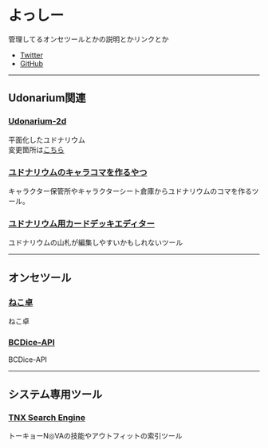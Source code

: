 # よっしー
管理してるオンセツールとかの説明とかリンクとか
- [Twitter](https://twitter.com/trpg_yoshi)
- [GitHub](https://github.com/blhsrwznrghfzpr)

---

## Udonarium関連
### [Udonarium-2d](https://udonarium2d.netlify.app)
平面化したユドナリウム  
変更箇所は[こちら](https://gist.github.com/blhsrwznrghfzpr/68750e46fd74867d9854e06e3cc6b3e0)

### [ユドナリウムのキャラコマを作るやつ](https://udontools.netlify.app/#/charazip)
キャラクター保管所やキャラクターシート倉庫からユドナリウムのコマを作るツール。

### [ユドナリウム用カードデッキエディター](https://udontools.netlify.app/#/deck-editor)
ユドナリウムの山札が編集しやすいかもしれないツール

---

## オンセツール
### [ねこ卓](https://nekotaku-9428d.firebaseapp.com)
ねこ卓

### [BCDice-API](https://aqueous-gorge-89617.herokuapp.com)
BCDice-API

---

## システム専用ツール
### [TNX Search Engine](https://blhsrwznrghfzpr.github.io/tnx-search-engine/)
トーキョーN◎VAの技能やアウトフィットの索引ツール
